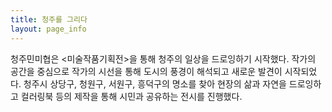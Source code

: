 ```yaml
---
title: 청주를 그리다
layout: page_info
---
```

청주민미협은 <미술작품기획전>을 통해 청주의 일상을 드로잉하기 시작했다. 작가의 공간을 중심으로 작가의 시선을 통해 도시의 풍경이 해석되고 새로운 발견이 시작되었다. 청주시 상당구, 청원구, 서원구, 흥덕구의 명소를 찾아 현장의 삶과 자연을 드로잉하고 컬러링북 등의 제작을 통해 시민과 공유하는 전시를 진행했다.
